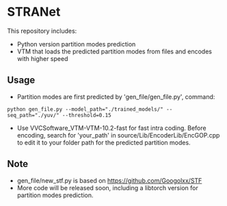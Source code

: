# STRANet
This repository includes:
- Python version partition modes prediction 
- VTM that loads the predicted partition modes from files and encodes with higher speed
## Usage
- Partition modes are first predicted by 'gen_file/gen_file.py', command:
```
python gen_file.py --model_path="./trained_models/" --seq_path="./yuv/" --threshold=0.15
```
- Use VVCSoftware_VTM-VTM-10.2-fast for fast intra coding. Before encoding, search for 'your_path' in source/Lib/EncoderLib/EncGOP.cpp to edit it to your folder path for the predicted partition modes.
## Note
- gen_file/new_stf.py is based on https://github.com/Googolxx/STF
- More code will be released soon, including a libtorch version for partition modes prediction.
